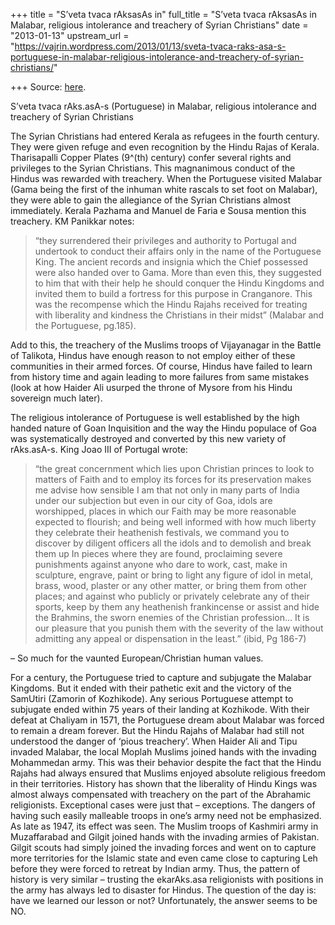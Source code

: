 +++
title = "S’veta tvaca rAksasAs in"
full_title = "S’veta tvaca rAksasAs in Malabar, religious intolerance and treachery of Syrian Christians"
date = "2013-01-13"
upstream_url = "https://vajrin.wordpress.com/2013/01/13/sveta-tvaca-raks-asa-s-portuguese-in-malabar-religious-intolerance-and-treachery-of-syrian-christians/"

+++
Source: [here](https://vajrin.wordpress.com/2013/01/13/sveta-tvaca-raks-asa-s-portuguese-in-malabar-religious-intolerance-and-treachery-of-syrian-christians/).

S’veta tvaca rAks.asA-s (Portuguese) in Malabar, religious intolerance and treachery of Syrian Christians

The Syrian Christians had entered Kerala as refugees in the fourth
century. They were given refuge and even recognition by the Hindu Rajas
of Kerala. Tharisapalli Copper Plates (9^(th) century) confer several
rights and privileges to the Syrian Christians. This magnanimous conduct
of the Hindus was rewarded with treachery. When the Portuguese visited
Malabar (Gama being the first of the inhuman white rascals to set foot
on Malabar), they were able to gain the allegiance of the Syrian
Christians almost immediately. Kerala Pazhama and Manuel de Faria e
Sousa mention this treachery. KM Panikkar notes:

> “they surrendered their privileges and authority to Portugal and
> undertook to conduct their affairs only in the name of the Portuguese
> King. The ancient records and insignia which the Chief possessed were
> also handed over to Gama. More than even this, they suggested to him
> that with their help he should conquer the Hindu Kingdoms and invited
> them to build a fortress for this purpose in Cranganore. This was the
> recompense which the Hindu Rajahs received for treating with
> liberality and kindness the Christians in their midst” (Malabar and
> the Portuguese, pg.185).

Add to this, the treachery of the Muslims troops of Vijayanagar in the
Battle of Talikota, Hindus have enough reason to not employ either of
these communities in their armed forces. Of course, Hindus have failed
to learn from history time and again leading to more failures from same
mistakes (look at how Haider Ali usurped the throne of Mysore from his
Hindu sovereign much later).

The religious intolerance of Portuguese is well established by the high
handed nature of Goan Inquisition and the way the Hindu populace of Goa
was systematically destroyed and converted by this new variety of
rAks.asA-s. King Joao III of Portugal wrote:

> “the great concernment which lies upon Christian princes to look to
> matters of Faith and to employ its forces for its preservation makes
> me advise how sensible I am that not only in many parts of India under
> our subjection but even in our city of Goa, idols are worshipped,
> places in which our Faith may be more reasonable expected to flourish;
> and being well informed with how much liberty they celebrate their
> heathenish festivals, we command you to discover by diligent officers
> all the idols and to demolish and break them up In pieces where they
> are found, proclaiming severe punishments against anyone who dare to
> work, cast, make in sculpture, engrave, paint or bring to light any
> figure of idol in metal, brass, wood, plaster or any other matter, or
> bring them from other places; and against who publicly or privately
> celebrate any of their sports, keep by them any heathenish
> frankincense or assist and hide the Brahmins, the sworn enemies of the
> Christian profession… It is our pleasure that you punish them with the
> severity of the law without admitting any appeal or dispensation in
> the least.” (ibid, Pg 186-7)

– So much for the vaunted European/Christian human values.

For a century, the Portuguese tried to capture and subjugate the Malabar
Kingdoms. But it ended with their pathetic exit and the victory of the
SamUtiri (Zamorin of Kozhikode). Any serious Portuguese attempt to
subjugate ended within 75 years of their landing at Kozhikode. With
their defeat at Chaliyam in 1571, the Portuguese dream about Malabar was
forced to remain a dream forever. But the Hindu Rajahs of Malabar had
still not understood the danger of ‘pious treachery’. When Haider Ali
and Tipu invaded Malabar, the local Moplah Muslims joined hands with the
invading Mohammedan army. This was their behavior despite the fact that
the Hindu Rajahs had always ensured that Muslims enjoyed absolute
religious freedom in their territories. History has shown that the
liberality of Hindu Kings was almost always compensated with treachery
on the part of the Abrahamic religionists. Exceptional cases were just
that – exceptions. The dangers of having such easily malleable troops in
one’s army need not be emphasized. As late as 1947, its effect was seen.
The Muslim troops of Kashmiri army in Muzaffarabad and Gilgit joined
hands with the invading armies of Pakistan. Gilgit scouts had simply
joined the invading forces and went on to capture more territories for
the Islamic state and even came close to capturing Leh before they were
forced to retreat by Indian army. Thus, the pattern of history is very
similar – trusting the ekarAks.asa religionists with positions in the
army has always led to disaster for Hindus. The question of the day is:
have we learned our lesson or not? Unfortunately, the answer seems to be
NO.

